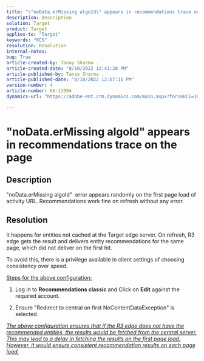 ```yaml
---
title: "\"noData.erMissing algoId\" appears in recommendations trace on the page"
description: Description
solution: Target
product: Target
applies-to: "Target"
keywords: "KCS"
resolution: Resolution
internal-notes: 
bug: True
article-created-by: Tanay Sharma .
article-created-date: "8/10/2022 12:41:28 PM"
article-published-by: Tanay Sharma .
article-published-date: "8/10/2022 12:57:15 PM"
version-number: 4
article-number: KA-13994
dynamics-url: "https://adobe-ent.crm.dynamics.com/main.aspx?forceUCI=1&pagetype=entityrecord&etn=knowledgearticle&id=b5c12fc0-a918-ed11-b83e-0022480863e6"

---
```

# "noData.erMissing algoId" appears in recommendations trace on the page

## Description


"noData.erMissing algoId"  error appears randomly on the first page load of activity URL. Recommendations work fine on refresh without any error.


## Resolution


It happens for entities not cached at the Target edge server. On refresh, R3 edge gets the result and delivers entity recommendations for the same page, which did not deliver on the first hit.

To avoid this, there is a privilege available in client settings of choosing consistency over speed.



<u>Steps for the above configuration:</u>

1. Log in to <b>Recommendations classic </b>and Click on <b>Edit</b> against the required account.

2. Ensure "Redirect to central on first NoContentDataException" is selected.

*<u>The above configuration ensures that if the R3 edge does not have the recommended entities, the results would be fetched from the central server. This may lead to a delay in fetching the results on the first page load. However, it would ensure consistent recommendation results on each page load.</u>*


